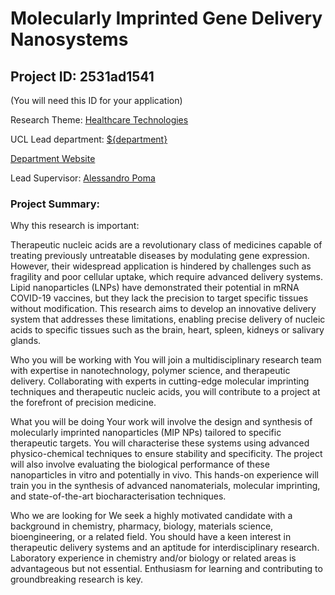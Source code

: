 # Molecularly Imprinted Gene Delivery Nanosystems

## Project ID: **2531ad1541**
(You will need this ID for your application)

Research Theme: [Healthcare Technologies](../themes/healthcare-technologies.md)

UCL Lead department: [${department}](../departments/eastman-dental-institute.md)

[Department Website](https://www.ucl.ac.uk/eastman)

Lead Supervisor: [Alessandro Poma](https://profiles.ucl.ac.uk/46221)

### Project Summary:

Why this research is important:

Therapeutic nucleic acids are a revolutionary class of medicines capable of treating previously untreatable diseases by modulating gene expression. However, their widespread application is hindered by challenges such as fragility and poor cellular uptake, which require advanced delivery systems. Lipid nanoparticles (LNPs) have demonstrated their potential in mRNA COVID-19 vaccines, but they lack the precision to target specific tissues without modification. This research aims to develop an innovative delivery system that addresses these limitations, enabling precise delivery of nucleic acids to specific tissues such as the brain, heart, spleen, kidneys or salivary glands.

Who you will be working with
You will join a multidisciplinary research team with expertise in nanotechnology, polymer science, and therapeutic delivery. Collaborating with experts in cutting-edge molecular imprinting techniques and therapeutic nucleic acids, you will contribute to a project at the forefront of precision medicine.

What you will be doing
Your work will involve the design and synthesis of molecularly imprinted nanoparticles (MIP NPs) tailored to specific therapeutic targets. You will characterise these systems using advanced physico-chemical techniques to ensure stability and specificity. The project will also involve evaluating the biological performance of these nanoparticles in vitro and potentially in vivo. This hands-on experience will train you in the synthesis of advanced nanomaterials, molecular imprinting, and state-of-the-art biocharacterisation techniques.

Who we are looking for
We seek a highly motivated candidate with a background in chemistry, pharmacy, biology, materials science, bioengineering, or a related field. You should have a keen interest in therapeutic delivery systems and an aptitude for interdisciplinary research. Laboratory experience in chemistry and/or biology or related areas is advantageous but not essential. Enthusiasm for learning and contributing to groundbreaking research is key.
